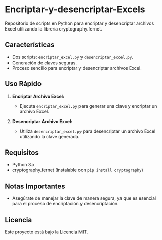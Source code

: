 # Encriptar-y-desencriptar-Excels
Repositorio de scripts en Python para encriptar y desencriptar archivos Excel utilizando la librería cryptography.fernet.

## Características

- Dos scripts: `encriptar_excel.py` y `desencriptar_excel.py`.
- Generación de claves seguras.
- Proceso sencillo para encriptar y desencriptar archivos Excel.

## Uso Rápido

1. **Encriptar Archivo Excel:**
   - Ejecuta `encriptar_excel.py` para generar una clave y encriptar un archivo Excel.

2. **Desencriptar Archivo Excel:**
   - Utiliza `desencriptar_excel.py` para desencriptar un archivo Excel utilizando la clave generada.

## Requisitos

- Python 3.x
- cryptography.fernet (instalable con `pip install cryptography`)

## Notas Importantes

- Asegúrate de manejar la clave de manera segura, ya que es esencial para el proceso de encriptación y desencriptación.

## Licencia

Este proyecto está bajo la [Licencia MIT](LICENSE).
